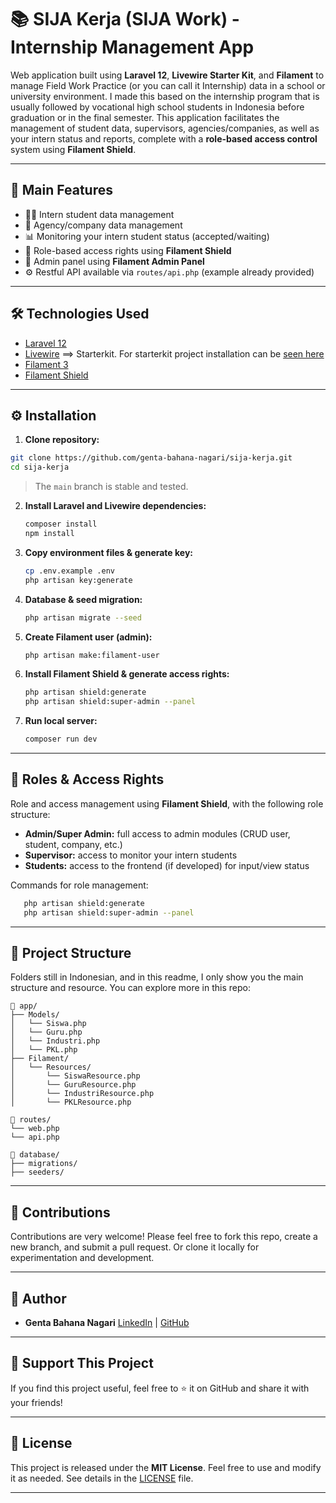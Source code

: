 # 📚 SIJA Kerja (SIJA Work) - Internship Management App

Web application built using **Laravel 12**, **Livewire Starter Kit**, and **Filament** to manage Field Work Practice (or you can call it Internship) data in a school or university environment.
I made this based on the internship program that is usually followed by vocational high school students in Indonesia before graduation or in the final semester.
This application facilitates the management of student data, supervisors, agencies/companies, as well as your intern status and reports, complete with a **role-based access control** system using **Filament Shield**.

---

## 🔧 Main Features

- 🧑‍🎓 Intern student data management 
- 🏢 Agency/company data management 
- 📊 Monitoring your intern student status (accepted/waiting) 
- 🔐 Role-based access rights using **Filament Shield** 
- 🧩 Admin panel using **Filament Admin Panel** 
- ⚙️ Restful API available via `routes/api.php` (example already provided)

---

## 🛠️ Technologies Used

- [Laravel 12](https://laravel.com/) 
- [Livewire](https://laravel-livewire.com) ==> Starterkit. For starterkit project installation can be [seen here](https://qadrlabs.com/post/laravel-12-starter-kit)
- [Filament 3](https://filamentphp.com/) 
- [Filament Shield](https://github.com/ryangjchandler/filament-shield)
---

## ⚙️ Installation

1. **Clone repository:**
```bash
git clone https://github.com/genta-bahana-nagari/sija-kerja.git
cd sija-kerja
```
> The `main` branch is stable and tested.

2. **Install Laravel and Livewire dependencies:**
   ```bash
   composer install
   npm install
   ```

3. **Copy environment files & generate key:**
   ```bash
   cp .env.example .env
   php artisan key:generate
   ```

4. **Database & seed migration:**
   ```bash
   php artisan migrate --seed
   ```

5. **Create Filament user (admin):**
   ```bash
   php artisan make:filament-user
   ```

6. **Install Filament Shield & generate access rights:**
   ```bash
   php artisan shield:generate
   php artisan shield:super-admin --panel
   ```

7. **Run local server:**
   ```bash
   composer run dev
   ```

---

## 🔐 Roles & Access Rights

Role and access management using **Filament Shield**, with the following role structure:

- **Admin/Super Admin:** full access to admin modules (CRUD user, student, company, etc.) 
- **Supervisor:** access to monitor your intern students 
- **Students:** access to the frontend (if developed) for input/view status 

Commands for role management:
```bash
   php artisan shield:generate
   php artisan shield:super-admin --panel
```

---

## 📂 Project Structure
Folders still in Indonesian, and in this readme, I only show you the main structure and resource. You can explore more in this repo:
```
📁 app/
├── Models/
│   └── Siswa.php
│   └── Guru.php
│   └── Industri.php
│   └── PKL.php
├── Filament/
│   └── Resources/
│       └── SiswaResource.php
│       └── GuruResource.php
│       └── IndustriResource.php
│       └── PKLResource.php

📁 routes/
└── web.php
└── api.php

📁 database/
├── migrations/
├── seeders/
```

---

## 🤝 Contributions

Contributions are very welcome! 
Please feel free to fork this repo, create a new branch, and submit a pull request. 
Or clone it locally for experimentation and development. 

---

## 👤 Author

- **Genta Bahana Nagari** 
[LinkedIn](https://www.linkedin.com/in/genta-bahana-nagari/) | [GitHub](https://github.com/genta-bahana-nagari)

---

## 🌟 Support This Project

If you find this project useful, feel free to ⭐ it on GitHub and share it with your friends!

---

## 📜 License

This project is released under the **MIT License**. Feel free to use and modify it as needed. 
See details in the [LICENSE](LICENSE) file. 

---
